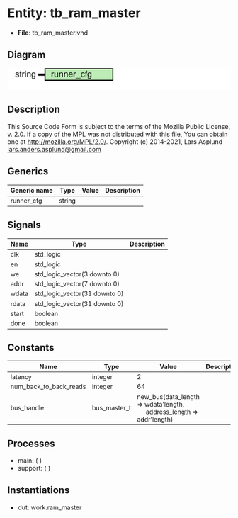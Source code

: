 # Entity: tb_ram_master

- **File**: tb_ram_master.vhd
## Diagram

![Diagram](tb_ram_master.svg "Diagram")
## Description

This Source Code Form is subject to the terms of the Mozilla Public
License, v. 2.0. If a copy of the MPL was not distributed with this file,
You can obtain one at http://mozilla.org/MPL/2.0/.
Copyright (c) 2014-2021, Lars Asplund lars.anders.asplund@gmail.com
## Generics

| Generic name | Type   | Value | Description |
| ------------ | ------ | ----- | ----------- |
| runner_cfg   | string |       |             |
## Signals

| Name  | Type                          | Description |
| ----- | ----------------------------- | ----------- |
| clk   | std_logic                     |             |
| en    | std_logic                     |             |
| we    | std_logic_vector(3 downto 0)  |             |
| addr  | std_logic_vector(7 downto 0)  |             |
| wdata | std_logic_vector(31 downto 0) |             |
| rdata | std_logic_vector(31 downto 0) |             |
| start | boolean                       |             |
|  done | boolean                       |             |
## Constants

| Name                   | Type         | Value                                                                                                    | Description |
| ---------------------- | ------------ | -------------------------------------------------------------------------------------------------------- | ----------- |
| latency                | integer      |  2                                                                                                       |             |
| num_back_to_back_reads | integer      |  64                                                                                                      |             |
| bus_handle             | bus_master_t |  new_bus(data_length => wdata'length,<br><span style="padding-left:20px"> address_length => addr'length) |             |
## Processes
- main: (  )
- support: (  )
## Instantiations

- dut: work.ram_master
